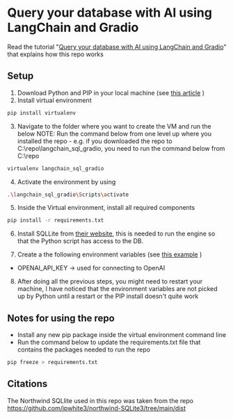 # Query your database with AI using LangChain and Gradio

Read the tutorial "[Query your database with AI using LangChain and Gradio](https://jstoppa.com/posts/artificial-intelligence/fundamentals/query-your-database-with-ai-using-langchain-and-gradio/post/)" that explains how this repo works

## Setup

1. Download Python and PIP in your local machine (see [this article](https://jstoppa.com/posts/getting_started_with_openai_in_python/post/) )
2. Install virtual environment

```bash
pip install virtualenv
```

3. Navigate to the folder where you want to create the VM and run the below
   NOTE: Run the command below from one level up where you installed the repo - e.g. if you downloaded the repo to C:\repo\langchain_sql_gradio, you need to run the command below from C:\repo

```bash
virtualenv langchain_sql_gradio
```

4. Activate the environment by using

```bash
.\langchain_sql_gradio\Scripts\activate
```

5. Inside the Virtual environment, install all required components

```bash
pip install -r requirements.txt
```

6. Install SQLLite from [their website](https://sqlite.org/), this is needed to run the engine so that the Python script has access to the DB.

7. Create a the following environment variables (see [this example](https://jstoppa.com/posts/getting_started_with_openai_in_python/post/#5-creating-a-hello-world-app-with-openai) )

-   OPENAI_API_KEY -> used for connecting to OpenAI

8. After doing all the previous steps, you might need to restart your machine, I have noticed that the environment variables are not picked up by Python until a restart or the PIP install doesn't quite work

## Notes for using the repo

-   Install any new pip package inside the virtual environment command line
-   Run the command below to update the requirements.txt file that contains the packages needed to run the repo

```bash
pip freeze > requirements.txt
```

## Citations

The Northwind SQLlite used in this repo was taken from the repo https://github.com/jpwhite3/northwind-SQLite3/tree/main/dist
